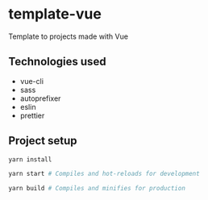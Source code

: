 # template-vue

Template to projects made with Vue

## Technologies used

- vue-cli
- sass
- autoprefixer
- eslin
- prettier

## Project setup

```sh
yarn install

yarn start # Compiles and hot-reloads for development

yarn build # Compiles and minifies for production
```

